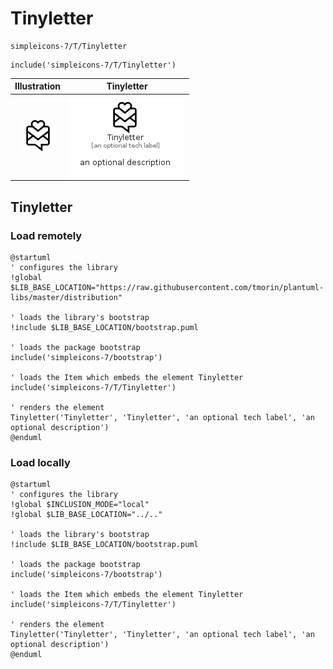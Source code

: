 # Tinyletter


```text
simpleicons-7/T/Tinyletter
```

```text
include('simpleicons-7/T/Tinyletter')
```



| Illustration | Tinyletter |
| :---: | :---: |
| ![illustration for Illustration](../../simpleicons-7/T/Tinyletter.png) | ![illustration for Tinyletter](../../simpleicons-7/T/Tinyletter.Local.png) |




## Tinyletter

### Load remotely
```plantuml
@startuml
' configures the library
!global $LIB_BASE_LOCATION="https://raw.githubusercontent.com/tmorin/plantuml-libs/master/distribution"

' loads the library's bootstrap
!include $LIB_BASE_LOCATION/bootstrap.puml

' loads the package bootstrap
include('simpleicons-7/bootstrap')

' loads the Item which embeds the element Tinyletter
include('simpleicons-7/T/Tinyletter')

' renders the element
Tinyletter('Tinyletter', 'Tinyletter', 'an optional tech label', 'an optional description')
@enduml
```

### Load locally
```plantuml
@startuml
' configures the library
!global $INCLUSION_MODE="local"
!global $LIB_BASE_LOCATION="../.."

' loads the library's bootstrap
!include $LIB_BASE_LOCATION/bootstrap.puml

' loads the package bootstrap
include('simpleicons-7/bootstrap')

' loads the Item which embeds the element Tinyletter
include('simpleicons-7/T/Tinyletter')

' renders the element
Tinyletter('Tinyletter', 'Tinyletter', 'an optional tech label', 'an optional description')
@enduml
```

